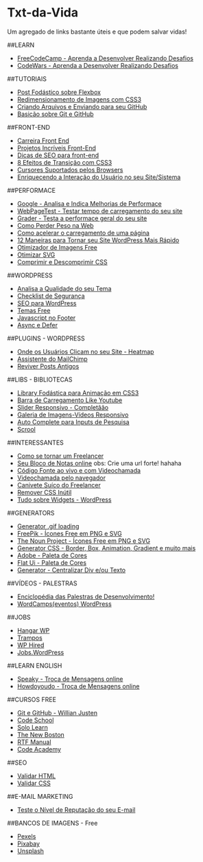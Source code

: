 # Txt-da-Vida
Um agregado de links bastante úteis e que podem salvar vidas!

##LEARN
- <a href="https://www.freecodecamp.com">FreeCodeCamp - Aprenda a Desenvolver Realizando Desafios</a>
- <a href="https://www.codewars.com/">CodeWars - Aprenda a Desenvolver Realizando Desafios</a>


##TUTORIAIS
- <a href="http://desenvolvimentoparaweb.com/css/flexbox/">Post Fodástico sobre Flexbox</a>
- <a href="http://loopinfinito.com.br/2014/05/27/miniaturas-simplificadas-com-css3/" target="_blank">Redimensionamento de Imagens com CSS3</a>
- <a href="http://gabsferreira.com/criando-e-enviando-arquivos-para-seu-repositorio-no-github/">Criando Arquivos e Enviando para seu GitHub</a>
- <a href="http://tableless.com.br/tudo-que-voce-queria-saber-sobre-git-e-github-mas-tinha-vergonha-de-perguntar/">Basicão sobre Git e GitHub</a>


##FRONT-END
- <a href="https://github.com/woliveiras/front-end-career/blob/master/translations/pt-br/README.md" target="_blank">Carreira Front End</a>
- <a href="http://tympanus.net/codrops/">Projetos Incríveis Front-End</a>
- <a href="http://tableless.com.br/dicas-de-seo-para-front-end/" target="_blank">Dicas de SEO para front-end</a>
- <a href="http://wime.com.br/2015/08/21/8-efeitos-de-transicao-em-css3-css3-transitions/" target="_blank">8 Efeitos de Transição com CSS3</a>
- <a href="https://developer.mozilla.org/pt-BR/docs/Web/CSS/cursor" target="_blank">Cursores Suportados pelos Browsers</a>
- <a href="http://blog.caelum.com.br/enriquecendo-seus-sistemas-com-microinteractions/" target="_blank">Enriquecendo a Interação do Usuário no seu Site/Sistema</a>


##PERFORMACE
- <a href="https://developers.google.com/speed/pagespeed/" target="_blank">Google - Analisa e Indica Melhorias de Performace</a>
- <a href="http://www.webpagetest.org/" target="_blank">WebPageTest - Testar tempo de carregamento do seu site</a>
- <a href="https://website.grader.com">Grader - Testa a performace geral do seu site</a>
- <a href="https://browserdiet.com/pt/" target="_blank">Como Perder Peso na Web</a>
- <a href="http://blog.caelum.com.br/performance-web-no-mundo-real-porque-o-site-do-alura-voa/" target="_blank">Como acelerar o carregamento de uma página</a> 
- <a href="https://www.sitepoint.com/12-ways-to-speed-up-your-wordpress-website/" target="_blank">12 Maneiras para Tornar seu Site WordPress Mais Rápido</a> 
- <a href="https://tinypng.com/" target="_blank">Otimizador de Imagens Free</a>
- <a href="https://jakearchibald.github.io/svgomg/" target="_blank">Otimizar SVG</a>
- <a href="http://herramientas-online.com/comprimir-descomprimir-css.html" target="_blank">Comprimir e Descomprimir CSS</a>



##WORDPRESS
- <a href="http://themecheck.org/" target="_blank">Analisa a Qualidade do seu Tema</a>
- <a href="http://wpsecuritychecklist.org/br/items/" target="_blank">Checklist de Segurança</a>
- <a href="https://yoast.com/wordpress-seo/">SEO para WordPress</a>
- <a href="https://justfreethemes.com/">Temas Free</a>
- <a href="http://speedrak.com/blog/how-to-move-javascripts-to-the-footer-in-wordpress/">Javascript no Footer</a>
- <a href="http://matthewhorne.me/defer-async-wordpress-scripts/">Async e Defer</a>



##PLUGINS - WORDPRESS
- <a href="https://wordpress.org/plugins/heatmap-for-wp/" target="_blank">Onde os Usuários Clicam no seu Site - Heatmap</a>
- <a href="https://wordpress.org/plugins/chimpmate/" target="_blank">Assistente do MailChimp</a>
- <a href="https://wordpress.org/plugins/tweet-old-post/" target="_blank">Reviver Posts Antigos</a>


##LIBS - BIBLIOTECAS
- <a href="https://daneden.github.io/animate.css/" target="_blank">Library Fodástica para Animação em CSS3</a>
- <a href="http://ricostacruz.com/nprogress/">Barra de Carregamento Like Youtube</a>
- <a href="http://idangero.us/swiper/">Slider Responsivo - Completãão</a>
- <a href="https://blueimp.github.io/Gallery/">Galeria de Imagens-Vídeos Responsivo</a>
- <a href="http://www.runningcoder.org/jquerytypeahead/demo">Auto Complete para Inputs de Pesquisa</a>
- <a href="https://github.com/cferdinandi/smooth-scroll">Scrool</a>


##INTERESSANTES
- <a href="https://www.quora.com/How-do-I-become-a-freelance-web-developer" tarfet="_blank">Como se tornar um Freelancer</a>
- <a href="http://dontpad.com/" target="_blank">Seu Bloco de Notas online</a> obs: Crie uma url forte! hahaha
- <a href="https://codeshare.io" target="_blank">Código Fonte ao vivo e com Videochamada</a>
- <a href="https://appear.in/" target="_blank">Videochamada pelo navegador</a>
- <a href="http://blog.umbler.com/br/ferramentas-para-freelancers-dicas-para-um-trabalho-mais-eficaz/">Canivete Suíco do Freelancer</a>
- <a href="https://uncss-online.com">Remover CSS Inútil</a>
- <a href="http://felipeelia.com.br/wordpress-tudo-sobre-widgets/">Tudo sobre Widgets - WordPress</a>

##GENERATORS
- <a href="http://loading.io/" target="_blank">Generator .gif loading</a>
- <a href="http://www.freepik.com/">FreePik - Ícones Free em PNG e SVG</a>
- <a href="http://thenounproject.com" target="_blank">The Noun Project - Ícones Free em PNG e SVG</a>
- <a href="http://css3gen.com/" target="_blank">Generator CSS - Border, Box, Animation, Gradient e muito mais</a> 
- <a href="https://color.adobe.com/pt/create/color-wheel/" target="_blank">Adobe - Paleta de Cores</a>
- <a href="https://flatuicolors.com/">Flat Ui - Paleta de Cores</a>
- <a href="http://howtocenterincss.com/" target="_blank">Generator - Centralizar Div e/ou Texto</a>


##VÍDEOS - PALESTRAS
- <a href="http://free-time.github.io/">Enciclopédia das Palestras de Desenvolvimento!</a>
- <a href="http://wordpress.tv">WordCamps(eventos) WordPress</a>

##JOBS
- <a href="https://hangarwp.com/" target="_blank">Hangar WP</a>
- <a href="http://trampos.co/" target="_blank">Trampos</a>
- <a href="http://www.wphired.com/" target="_blank">WP Hired</a>
- <a href="http://jobs.wordpress.net/" target="_blank">Jobs.WordPress</a>

##LEARN ENGLISH
- <a href="https://www.speaky.com" target="_blank">Speaky - Troca de Mensagens online</a>
- <a href="https://howdoyou.do" target="_blank">Howdoyoudo - Troca de Mensagens online</a>


##CURSOS FREE
- <a href="http://willianjusten.teachable.com/p/git-e-github-para-iniciantes">Git e GitHub - Willian Justen</a>
- <a href="https://www.codeschool.com/free">Code School</a>
- <a href="https://www.sololearn.com" target="_blank">Solo Learn</a>
- <a href="https://thenewboston.com/index.php" target="_blank">The New Boston</a>
- <a href="http://www.rtfmanual.io/" target="_blank">RTF Manual</a>
- <a href="https://www.codecademy.com/learn/all" target="_blank">Code Academy</a>


##SEO
- <a href="https://validator.w3.org/" target="_blank">Validar HTML</a>
- <a href="https://jigsaw.w3.org/css-validator/" target="_blank">Validar CSS</a>


##E-MAIL MARKETING
- <a href="https://www.mail-tester.com/" target="_blank">Teste o Nível de Reputação do seu E-mail</a>

##BANCOS DE IMAGENS - Free
- <a href="https://www.pexels.com/">Pexels</a>
- <a href="https://pixabay.com/">Pixabay</a>
- <a href="https://unsplash.com/">Unsplash</a>
